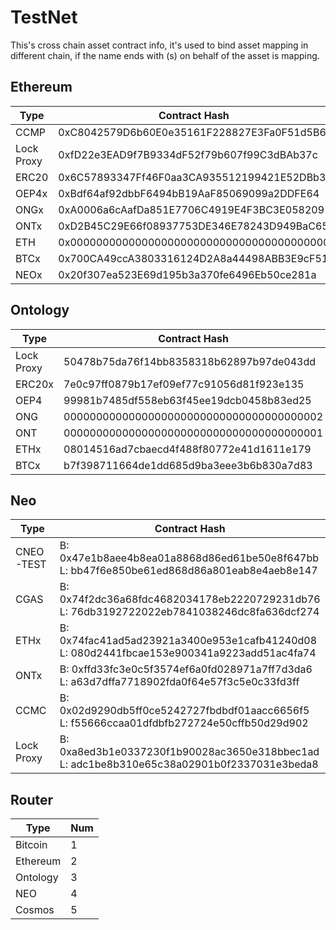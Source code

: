 # TestNet

This's cross chain asset contract info, it's used to bind asset mapping in different chain, if the name ends with (s) on behalf of the asset is mapping.

## Ethereum

Type | Contract Hash | Desc
---|---|---
CCMP | 0xC8042579D6b60E0e35161F228827E3Fa0F51d5B6 |
Lock Proxy | 0xfD22e3EAD9f7B9334dF52f79b607f99C3dBAb37c |
ERC20 | 0x6C57893347Ff46F0aa3CA935512199421E52DBb3 |
OEP4x | 0xBdf64af92dbbF6494bB19AaF85069099a2DDFE64 |
ONGx | 0xA0006a6cAafDa851E7706C4919E4F3BC3E058209 |
ONTx | 0xD2B45C29E66f08937753DE346E78243D949BaC65 |
ETH | 0x0000000000000000000000000000000000000000 |
BTCx | 0x700CA49ccA3803316124D2A8a44498ABB3E9cF51 |
NEOx | 0x20f307ea523E69d195b3a370fe6496Eb50ce281a |

## Ontology

Type | Contract Hash | Desc
---|---|---
Lock Proxy | 50478b75da76f14bb8358318b62897b97de043dd |
ERC20x | 7e0c97ff0879b17ef09ef77c91056d81f923e135 |
OEP4 | 99981b7485df558eb63f45ee19dcb0458b83ed25 |
ONG | 0000000000000000000000000000000000000002 |
ONT | 0000000000000000000000000000000000000001 |
ETHx | 08014516ad7cbaecd4f488f80772e41d1611e179 |
BTCx | b7f398711664de1dd685d9ba3eee3b6b830a7d83 |

## Neo

Type | Contract Hash | Desc
---|---|---
CNEO-TEST | B: 0x47e1b8aee4b8ea01a8868d86ed61be50e8f647bb </br> L: bb47f6e850be61ed868d86a801eab8e4aeb8e147 |
CGAS | B: 0x74f2dc36a68fdc4682034178eb2220729231db76 </br> L: 76db3192722022eb7841038246dc8fa636dcf274 |
ETHx | B: 0x74fac41ad5ad23921a3400e953e1cafb41240d08 </br> L: 080d2441fbcae153e900341a9223add51ac4fa74 |
ONTx | B: 0xffd33fc3e0c5f3574ef6a0fd028971a7ff7d3da6 </br> L: a63d7dffa7718902fda0f64e57f3c5e0c33fd3ff |
CCMC | B: 0x02d9290db5ff0ce5242727fbdbdf01aacc6656f5 </br> L: f55666ccaa01dfdbfb272724e50cffb50d29d902 |
Lock Proxy | B: 0xa8ed3b1e0337230f1b90028ac3650e318bbec1ad </br> L: adc1be8b310e65c38a02901b0f2337031e3beda8 |

## Router
Type | Num
---|---
Bitcoin | 1
Ethereum | 2
Ontology | 3
NEO | 4
Cosmos | 5